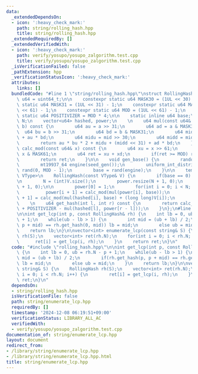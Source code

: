 ```yaml
---
data:
  _extendedDependsOn:
  - icon: ':heavy_check_mark:'
    path: string/rolling_hash.hpp
    title: string/rolling_hash.hpp
  _extendedRequiredBy: []
  _extendedVerifiedWith:
  - icon: ':heavy_check_mark:'
    path: verify/yosupo/yosupo_zalgorithm.test.cpp
    title: verify/yosupo/yosupo_zalgorithm.test.cpp
  _isVerificationFailed: false
  _pathExtension: hpp
  _verificationStatusIcon: ':heavy_check_mark:'
  attributes:
    links: []
  bundledCode: "#line 1 \"string/rolling_hash.hpp\"\nstruct RollingHash{\n    using\
    \ u64 = uint64_t;\n\n    constexpr static u64 MASK30 = (1UL << 30) - 1;\n    constexpr\
    \ static u64 MASK31 = (1UL << 31) - 1;\n    constexpr static u64 MASK61 = (1UL\
    \ << 61) - 1;\n    constexpr static u64 MOD = (1UL << 61) - 1;\n    constexpr\
    \ static u64 POSITIVIZER = MOD * 4;\n\n    static inline u64 base;\n\n    int\
    \ N;\n    vector<u64> hashed, power;\n    \n    u64 mul(const u64& a, const u64&\
    \ b) const {\n        u64 au = a >> 31;\n        u64 ad = a & MASK31;\n      \
    \  u64 bu = b >> 31;\n        u64 bd = b & MASK31;\n        u64 mid = ad * bu\
    \ + au * bd;\n        u64 midu = mid >> 30;\n        u64 midd = mid & MASK30;\n\
    \        return au * bu * 2 + midu + (midd << 31) + ad * bd;\n    }\n\n    u64\
    \ calc_mod(const u64& x) const {\n        u64 xu = x >> 61;\n        u64 xd =\
    \ x & MASK61;\n        u64 ret = xu + xd;\n        if(ret >= MOD) ret -= MOD;\n\
    \        return ret;\n    }\n\n    void gen_base() {\n        random_device seed_gen;\n\
    \        mt19937_64 engine(seed_gen());\n        uniform_int_distribution<u64>\
    \ rand(0, MOD - 1);\n        base = rand(engine);\n    }\n\n    template<class\
    \ VType>\n    RollingHash(const VType& V) {\n        if(base == 0) gen_base();\n\
    \n        N = (int)V.size();\n        power.resize(N + 1, 0);\n        hashed.resize(N\
    \ + 1, 0);\n\n        power[0] = 1;\n        for(int i = 0; i < N; i++) {\n  \
    \          power[i + 1] = calc_mod(mul(power[i], base));\n            hashed[i\
    \ + 1] = calc_mod(mul(hashed[i], base) + (long long)V[i]);\n        }\n    }\n\
    \    \n    u64 get_hash(int l, int r) const {\n        return calc_mod(hashed[r]\
    \ + POSITIVIZER - mul(hashed[l], power[r - l]));\n    }\n};\n#line 2 \"string/enumerate_lcp.hpp\"\
    \n\nint get_lcp(int p, const RollingHash& rh) {\n    int lb = 0, ub = rh.N - p\
    \ + 1;\n    while(ub - lb > 1) {\n        int mid = (ub + lb) / 2;\n        if(rh.get_hash(p,\
    \ p + mid) == rh.get_hash(0, mid)) lb = mid;\n        else ub = mid;\n    }\n\
    \    return lb;\n}\n\nvector<int> enumerate_lcp(const string& S) {\n    RollingHash\
    \ rh(S);\n    vector<int> ret(rh.N);\n    for(int i = 0; i < rh.N; i++) {\n  \
    \      ret[i] = get_lcp(i, rh);\n    }\n    return ret;\n}\n"
  code: "#include \"rolling_hash.hpp\"\n\nint get_lcp(int p, const RollingHash& rh)\
    \ {\n    int lb = 0, ub = rh.N - p + 1;\n    while(ub - lb > 1) {\n        int\
    \ mid = (ub + lb) / 2;\n        if(rh.get_hash(p, p + mid) == rh.get_hash(0, mid))\
    \ lb = mid;\n        else ub = mid;\n    }\n    return lb;\n}\n\nvector<int> enumerate_lcp(const\
    \ string& S) {\n    RollingHash rh(S);\n    vector<int> ret(rh.N);\n    for(int\
    \ i = 0; i < rh.N; i++) {\n        ret[i] = get_lcp(i, rh);\n    }\n    return\
    \ ret;\n}\n"
  dependsOn:
  - string/rolling_hash.hpp
  isVerificationFile: false
  path: string/enumerate_lcp.hpp
  requiredBy: []
  timestamp: '2024-12-08 06:19:51+09:00'
  verificationStatus: LIBRARY_ALL_AC
  verifiedWith:
  - verify/yosupo/yosupo_zalgorithm.test.cpp
documentation_of: string/enumerate_lcp.hpp
layout: document
redirect_from:
- /library/string/enumerate_lcp.hpp
- /library/string/enumerate_lcp.hpp.html
title: string/enumerate_lcp.hpp
---
```

